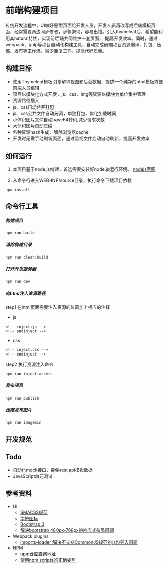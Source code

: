 前端构建项目
==========

传统开发流程中，UI做好原型页面给开发人员，开发人员再改写成后端模板页面，经常需要两边同步修改，步骤繁琐，容易出错。引入thymeleaf后，希望能利用其natural特性，实现前后端共同维护一套页面，
提高开发效率。同时，通过webpack、gulp等项目自动化构建工具，自动完成前端项目资源编译、打包、压缩、发布等工作流，减少重复工作，提高代码质量。

构建目标
-------
* 使用Thymeleaf模板引擎解耦视图和后台数据，提供一个纯净的html模板方便前端人员编辑
* 项目以模块化方式开发，js、css、img等资源以模块为单位集中管理
* 资源路径插入
* js、css自动合并打包
* js、css公共文件自动分离，单独打包，优化加载时间
* 小体积图片文件自动base64转码,减少请求次数
* 大体积图片自动压缩
* 各种资源hash生成，解除浏览器cache
* 开发时无需手动刷新页面，通过监视文件变动自动刷新，提高开发效率

如何运行
-------

1. 本项目基于node.js构建，首选需要安装好node.js运行环境。 [nodejs官网](https://nodejs.org)

2. 从命令行进入WEB-INF/source目录，执行命令下载项目依赖
```
npm install
```

命令行工具
---------

##### 构建项目
```
npm run build
````
##### 清除构建目录
```
npm run clean:build
````
##### 打开开发服务器
```
npm run dev
````
##### 向html注入资源路径
step1 在html页面需要注入资源的位置加上相应的注释
* js
```
<!-- inject:js -->
<!-- endinject -->
````
* css
```
<!-- inject:css -->
<!-- endinject -->
```
step2 执行资源注入命令
```
npm run inject:assets
```
##### 发布项目
```
npm run publish
```
##### 压缩发布图片
```
npm run imagemin
```

开发规范
-------

Todo
----
* 自动化mock接口，提供rest api模拟数据
* JavaScript单元测试

参考资料
-------
+ UI
  - [SMACSS规范](https://smacss.com)
  - [字符图标](http://fontawesome.io/)
  - [Bootstrap 3](http://www.bootcss.com/)
  - [解决bootstrap 480px-768px的响应式布局问题](https://github.com/adjohnson916/bootstrap-grid-ms)
+ Webpack plugins
  - [imports-loader 解决不支持CommonJS规范的js包导入问题](https://github.com/webpack/docs/wiki/shimming-modules)
+ NPM  
  - [npm仓库查询地址](https://www.npmjs.com/)
  - [使用npm scripts的正确姿势](http://blog.keithcirkel.co.uk/how-to-use-npm-as-a-build-tool/)
